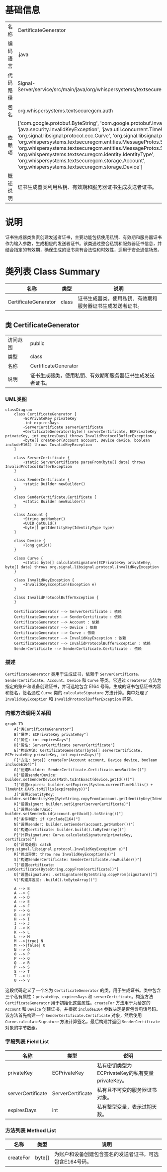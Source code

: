 # 基础信息

|      |      |
|------|------|
| 名称 | CertificateGenerator |
| 编码语言 | .java |
| 代码路径 | Signal-Server/service/src/main/java/org/whispersystems/textsecuregcm/auth/CertificateGenerator.java |
| 包名 | org.whispersystems.textsecuregcm.auth |
| 依赖项 | ['com.google.protobuf.ByteString', 'com.google.protobuf.InvalidProtocolBufferException', 'java.security.InvalidKeyException', 'java.util.concurrent.TimeUnit', 'org.signal.libsignal.protocol.ecc.Curve', 'org.signal.libsignal.protocol.ecc.ECPrivateKey', 'org.whispersystems.textsecuregcm.entities.MessageProtos.SenderCertificate', 'org.whispersystems.textsecuregcm.entities.MessageProtos.ServerCertificate', 'org.whispersystems.textsecuregcm.identity.IdentityType', 'org.whispersystems.textsecuregcm.storage.Account', 'org.whispersystems.textsecuregcm.storage.Device'] |
| 概述说明 | 证书生成器类利用私钥、有效期和服务器证书生成发送者证书。 |

# 说明

证书生成器类负责创建发送者证书，主要功能包括使用私钥、有效期和服务器证书作为输入参数，生成相应的发送者证书。该类通过整合私钥和服务器证书信息，并结合指定的有效期，确保生成的证书具有合法性和时效性，适用于安全通信场景。

# 类列表 Class Summary

| 名称   | 类型  | 说明 |
|-------|------|-------------|
| CertificateGenerator | class | 证书生成器类，使用私钥、有效期和服务器证书生成发送者证书。 |



## 类 CertificateGenerator

|      |      |
|------|------|
| 访问范围 | public |
| 类型 | class |
| 名称 | CertificateGenerator |
| 说明 | 证书生成器类，使用私钥、有效期和服务器证书生成发送者证书。 |


### UML类图

```mermaid
classDiagram
    class CertificateGenerator {
        -ECPrivateKey privateKey
        -int expiresDays
        -ServerCertificate serverCertificate
        +CertificateGenerator(byte[] serverCertificate, ECPrivateKey privateKey, int expiresDays) throws InvalidProtocolBufferException
        +byte[] createFor(Account account, Device device, boolean includeE164) throws InvalidKeyException
    }

    class ServerCertificate {
        +static ServerCertificate parseFrom(byte[] data) throws InvalidProtocolBufferException
    }

    class SenderCertificate {
        +static Builder newBuilder()
    }

    class SenderCertificate.Certificate {
        +static Builder newBuilder()
    }

    class Account {
        +String getNumber()
        +UUID getUuid()
        +byte[] getIdentityKey(IdentityType type)
    }

    class Device {
        +long getId()
    }

    class Curve {
        +static byte[] calculateSignature(ECPrivateKey privateKey, byte[] data) throws org.signal.libsignal.protocol.InvalidKeyException
    }

    class InvalidKeyException {
        +InvalidKeyException(Exception e)
    }

    class InvalidProtocolBufferException {
    }

    CertificateGenerator --> ServerCertificate : 依赖
    CertificateGenerator --> SenderCertificate : 依赖
    CertificateGenerator --> Account : 依赖
    CertificateGenerator --> Device : 依赖
    CertificateGenerator --> Curve : 依赖
    CertificateGenerator --> InvalidKeyException : 依赖
    CertificateGenerator --> InvalidProtocolBufferException : 依赖
    SenderCertificate --> SenderCertificate.Certificate : 依赖
```

### 描述
`CertificateGenerator` 类用于生成证书，依赖于 `ServerCertificate`、`SenderCertificate`、`Account`、`Device` 和 `Curve` 等类。它通过 `createFor` 方法为指定的账户和设备创建证书，并可选地包含 E164 号码。生成的证书包括证书内容和签名，签名通过 `Curve` 类的 `calculateSignature` 方法计算。类中处理了 `InvalidKeyException` 和 `InvalidProtocolBufferException` 异常。


### 内部方法调用关系图

```mermaid
graph TD
    A["类CertificateGenerator"]
    B["属性: ECPrivateKey privateKey"]
    C["属性: int expiresDays"]
    D["属性: ServerCertificate serverCertificate"]
    E["构造方法: CertificateGenerator(byte[] serverCertificate, ECPrivateKey privateKey, int expiresDays)"]
    F["方法: byte[] createFor(Account account, Device device, boolean includeE164)"]
    G["创建Builder: SenderCertificate.Certificate.newBuilder()"]
    H["设置senderDevice: builder.setSenderDevice(Math.toIntExact(device.getId()))"]
    I["设置expires: builder.setExpires(System.currentTimeMillis() + TimeUnit.DAYS.toMillis(expiresDays))"]
    J["设置identityKey: builder.setIdentityKey(ByteString.copyFrom(account.getIdentityKey(IdentityType.ACI).serialize()))"]
    K["设置signer: builder.setSigner(serverCertificate)"]
    L["设置senderUuid: builder.setSenderUuid(account.getUuid().toString())"]
    M["条件判断: if (includeE164)"]
    N["设置sender: builder.setSender(account.getNumber())"]
    O["构建certificate: builder.build().toByteArray()"]
    P["计算signature: Curve.calculateSignature(privateKey, certificate)"]
    Q["异常处理: catch (org.signal.libsignal.protocol.InvalidKeyException e)"]
    R["抛出异常: throw new InvalidKeyException(e)"]
    S["构建SenderCertificate: SenderCertificate.newBuilder()"]
    T["设置certificate: .setCertificate(ByteString.copyFrom(certificate))"]
    U["设置signature: .setSignature(ByteString.copyFrom(signature))"]
    V["构建并返回: .build().toByteArray()"]

    A --> B
    A --> C
    A --> D
    A --> E
    A --> F
    F --> G
    G --> H
    H --> I
    I --> J
    J --> K
    K --> L
    L --> M
    M -->|true| N
    M -->|false| O
    N --> O
    O --> P
    P --> Q
    Q --> R
    P --> S
    S --> T
    T --> U
    U --> V
```

这段代码定义了一个名为 `CertificateGenerator` 的类，用于生成证书。类中包含三个私有属性：`privateKey`、`expiresDays` 和 `serverCertificate`。构造方法 `CertificateGenerator` 用于初始化这些属性。`createFor` 方法用于为给定的 `Account` 和 `Device` 创建证书，并根据 `includeE164` 参数决定是否包含电话号码。该方法首先构建一个 `SenderCertificate.Certificate` 对象，然后使用 `Curve.calculateSignature` 方法计算签名，最后构建并返回 `SenderCertificate` 对象的字节数组。

### 字段列表 Field List

| 名称  | 类型  | 说明 |
|-------|-------|------|
| privateKey | ECPrivateKey | 私有密钥类型为ECPrivateKey的私有变量privateKey。 |
| serverCertificate | ServerCertificate | 私有且不可变的服务器证书对象。 |
| expiresDays | int | 私有整型变量，表示过期天数。 |

### 方法列表 Method List

| 名称  | 类型  | 说明 |
|-------|-------|------|
| createFor | byte[] | 为账户和设备创建包含签名的发送者证书，可选包含E164号码。 |





